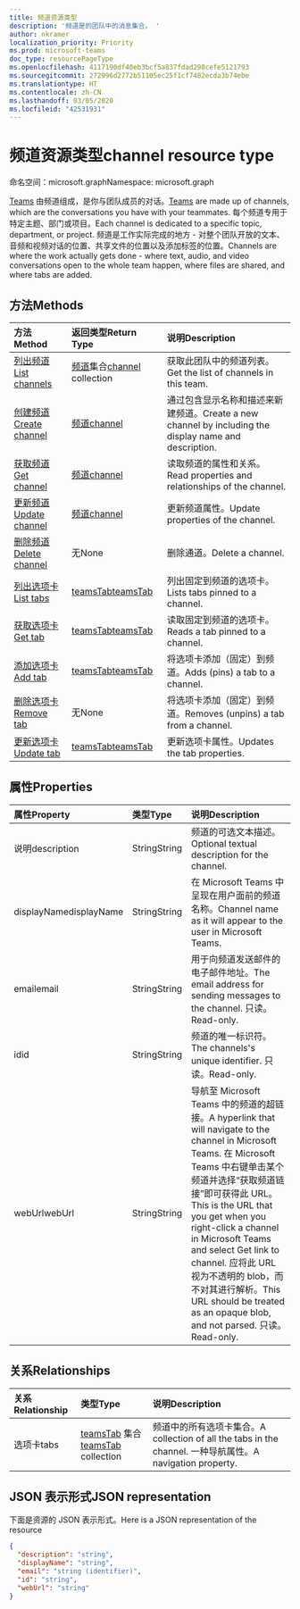 ```yaml
---
title: 频道资源类型
description: '频道是的团队中的消息集合。 '
author: nkramer
localization_priority: Priority
ms.prod: microsoft-teams
doc_type: resourcePageType
ms.openlocfilehash: 4117190df40eb3bcf5a837fdad298cefe5121793
ms.sourcegitcommit: 272996d2772b51105ec25f1cf7482ecda3b74ebe
ms.translationtype: HT
ms.contentlocale: zh-CN
ms.lasthandoff: 03/05/2020
ms.locfileid: "42531931"
---
```

# <a name="channel-resource-type"></a><span data-ttu-id="9b148-103">频道资源类型</span><span class="sxs-lookup"><span data-stu-id="9b148-103">channel resource type</span></span>

<span data-ttu-id="9b148-104">命名空间：microsoft.graph</span><span class="sxs-lookup"><span data-stu-id="9b148-104">Namespace: microsoft.graph</span></span>

<span data-ttu-id="9b148-105">[Teams](../resources/team.md) 由频道组成，是你与团队成员的对话。</span><span class="sxs-lookup"><span data-stu-id="9b148-105">[Teams](../resources/team.md) are made up of channels, which are the conversations you have with your teammates.</span></span> <span data-ttu-id="9b148-106">每个频道专用于特定主题、部门或项目。</span><span class="sxs-lookup"><span data-stu-id="9b148-106">Each channel is dedicated to a specific topic, department, or project.</span></span>
<span data-ttu-id="9b148-107">频道是工作实际完成的地方 - 对整个团队开放的文本、音频和视频对话的位置、共享文件的位置以及添加标签的位置。</span><span class="sxs-lookup"><span data-stu-id="9b148-107">Channels are where the work actually gets done - where text, audio, and video conversations open to the whole team happen, where files are shared, and where tabs are added.</span></span>

## <a name="methods"></a><span data-ttu-id="9b148-108">方法</span><span class="sxs-lookup"><span data-stu-id="9b148-108">Methods</span></span>

| <span data-ttu-id="9b148-109">方法</span><span class="sxs-lookup"><span data-stu-id="9b148-109">Method</span></span>       | <span data-ttu-id="9b148-110">返回类型</span><span class="sxs-lookup"><span data-stu-id="9b148-110">Return Type</span></span>  |<span data-ttu-id="9b148-111">说明</span><span class="sxs-lookup"><span data-stu-id="9b148-111">Description</span></span>|
|:---------------|:--------|:----------|
|[<span data-ttu-id="9b148-112">列出频道</span><span class="sxs-lookup"><span data-stu-id="9b148-112">List channels</span></span>](../api/channel-list.md) | <span data-ttu-id="9b148-113">[频道](channel.md)集合</span><span class="sxs-lookup"><span data-stu-id="9b148-113">[channel](channel.md) collection</span></span> | <span data-ttu-id="9b148-114">获取此团队中的频道列表。</span><span class="sxs-lookup"><span data-stu-id="9b148-114">Get the list of channels in this team.</span></span>|
|[<span data-ttu-id="9b148-115">创建频道</span><span class="sxs-lookup"><span data-stu-id="9b148-115">Create channel</span></span>](../api/channel-post.md) | [<span data-ttu-id="9b148-116">频道</span><span class="sxs-lookup"><span data-stu-id="9b148-116">channel</span></span>](channel.md) | <span data-ttu-id="9b148-117">通过包含显示名称和描述来新建频道。</span><span class="sxs-lookup"><span data-stu-id="9b148-117">Create a new channel by including the display name and description.</span></span>|
|[<span data-ttu-id="9b148-118">获取频道</span><span class="sxs-lookup"><span data-stu-id="9b148-118">Get channel</span></span>](../api/channel-get.md) | [<span data-ttu-id="9b148-119">频道</span><span class="sxs-lookup"><span data-stu-id="9b148-119">channel</span></span>](channel.md) | <span data-ttu-id="9b148-120">读取频道的属性和关系。</span><span class="sxs-lookup"><span data-stu-id="9b148-120">Read properties and relationships of the channel.</span></span>|
|[<span data-ttu-id="9b148-121">更新频道</span><span class="sxs-lookup"><span data-stu-id="9b148-121">Update channel</span></span>](../api/channel-patch.md) | [<span data-ttu-id="9b148-122">频道</span><span class="sxs-lookup"><span data-stu-id="9b148-122">channel</span></span>](channel.md) | <span data-ttu-id="9b148-123">更新频道属性。</span><span class="sxs-lookup"><span data-stu-id="9b148-123">Update properties of the channel.</span></span>|
|[<span data-ttu-id="9b148-124">删除频道</span><span class="sxs-lookup"><span data-stu-id="9b148-124">Delete channel</span></span>](../api/channel-delete.md) | <span data-ttu-id="9b148-125">无</span><span class="sxs-lookup"><span data-stu-id="9b148-125">None</span></span> | <span data-ttu-id="9b148-126">删除通道。</span><span class="sxs-lookup"><span data-stu-id="9b148-126">Delete a channel.</span></span>|
|[<span data-ttu-id="9b148-127">列出选项卡</span><span class="sxs-lookup"><span data-stu-id="9b148-127">List tabs</span></span>](../api/teamstab-list.md) | [<span data-ttu-id="9b148-128">teamsTab</span><span class="sxs-lookup"><span data-stu-id="9b148-128">teamsTab</span></span>](teamstab.md) | <span data-ttu-id="9b148-129">列出固定到频道的选项卡。</span><span class="sxs-lookup"><span data-stu-id="9b148-129">Lists tabs pinned to a channel.</span></span>|
|[<span data-ttu-id="9b148-130">获取选项卡</span><span class="sxs-lookup"><span data-stu-id="9b148-130">Get tab</span></span>](../api/teamstab-get.md) | [<span data-ttu-id="9b148-131">teamsTab</span><span class="sxs-lookup"><span data-stu-id="9b148-131">teamsTab</span></span>](teamstab.md) | <span data-ttu-id="9b148-132">读取固定到频道的选项卡。</span><span class="sxs-lookup"><span data-stu-id="9b148-132">Reads a tab pinned to a channel.</span></span>|
|[<span data-ttu-id="9b148-133">添加选项卡</span><span class="sxs-lookup"><span data-stu-id="9b148-133">Add tab</span></span>](../api/teamstab-add.md) | [<span data-ttu-id="9b148-134">teamsTab</span><span class="sxs-lookup"><span data-stu-id="9b148-134">teamsTab</span></span>](teamstab.md) | <span data-ttu-id="9b148-135">将选项卡添加（固定）到频道。</span><span class="sxs-lookup"><span data-stu-id="9b148-135">Adds (pins) a tab to a channel.</span></span>|
|[<span data-ttu-id="9b148-136">删除选项卡</span><span class="sxs-lookup"><span data-stu-id="9b148-136">Remove tab</span></span>](../api/teamstab-delete.md) | <span data-ttu-id="9b148-137">无</span><span class="sxs-lookup"><span data-stu-id="9b148-137">None</span></span> | <span data-ttu-id="9b148-138">将选项卡添加（固定）到频道。</span><span class="sxs-lookup"><span data-stu-id="9b148-138">Removes (unpins) a tab from a channel.</span></span>|
|[<span data-ttu-id="9b148-139">更新选项卡</span><span class="sxs-lookup"><span data-stu-id="9b148-139">Update tab</span></span>](../api/teamstab-update.md) | [<span data-ttu-id="9b148-140">teamsTab</span><span class="sxs-lookup"><span data-stu-id="9b148-140">teamsTab</span></span>](teamstab.md) | <span data-ttu-id="9b148-141">更新选项卡属性。</span><span class="sxs-lookup"><span data-stu-id="9b148-141">Updates the tab properties.</span></span>|

## <a name="properties"></a><span data-ttu-id="9b148-142">属性</span><span class="sxs-lookup"><span data-stu-id="9b148-142">Properties</span></span>
| <span data-ttu-id="9b148-143">属性</span><span class="sxs-lookup"><span data-stu-id="9b148-143">Property</span></span>     | <span data-ttu-id="9b148-144">类型</span><span class="sxs-lookup"><span data-stu-id="9b148-144">Type</span></span>   |<span data-ttu-id="9b148-145">说明</span><span class="sxs-lookup"><span data-stu-id="9b148-145">Description</span></span>|
|:---------------|:--------|:----------|
|<span data-ttu-id="9b148-146">说明</span><span class="sxs-lookup"><span data-stu-id="9b148-146">description</span></span>|<span data-ttu-id="9b148-147">String</span><span class="sxs-lookup"><span data-stu-id="9b148-147">String</span></span>|<span data-ttu-id="9b148-148">频道的可选文本描述。</span><span class="sxs-lookup"><span data-stu-id="9b148-148">Optional textual description for the channel.</span></span>|
|<span data-ttu-id="9b148-149">displayName</span><span class="sxs-lookup"><span data-stu-id="9b148-149">displayName</span></span>|<span data-ttu-id="9b148-150">String</span><span class="sxs-lookup"><span data-stu-id="9b148-150">String</span></span>|<span data-ttu-id="9b148-151">在 Microsoft Teams 中呈现在用户面前的频道名称。</span><span class="sxs-lookup"><span data-stu-id="9b148-151">Channel name as it will appear to the user in Microsoft Teams.</span></span>|
|<span data-ttu-id="9b148-152">email</span><span class="sxs-lookup"><span data-stu-id="9b148-152">email</span></span>|<span data-ttu-id="9b148-153">String</span><span class="sxs-lookup"><span data-stu-id="9b148-153">String</span></span>| <span data-ttu-id="9b148-154">用于向频道发送邮件的电子邮件地址。</span><span class="sxs-lookup"><span data-stu-id="9b148-154">The email address for sending messages to the channel.</span></span> <span data-ttu-id="9b148-155">只读。</span><span class="sxs-lookup"><span data-stu-id="9b148-155">Read-only.</span></span>|
|<span data-ttu-id="9b148-156">id</span><span class="sxs-lookup"><span data-stu-id="9b148-156">id</span></span>|<span data-ttu-id="9b148-157">String</span><span class="sxs-lookup"><span data-stu-id="9b148-157">String</span></span>|<span data-ttu-id="9b148-158">频道的唯一标识符。</span><span class="sxs-lookup"><span data-stu-id="9b148-158">The channels's unique identifier.</span></span> <span data-ttu-id="9b148-159">只读。</span><span class="sxs-lookup"><span data-stu-id="9b148-159">Read-only.</span></span>|
|<span data-ttu-id="9b148-160">webUrl</span><span class="sxs-lookup"><span data-stu-id="9b148-160">webUrl</span></span>|<span data-ttu-id="9b148-161">String</span><span class="sxs-lookup"><span data-stu-id="9b148-161">String</span></span>|<span data-ttu-id="9b148-162">导航至 Microsoft Teams 中的频道的超链接。</span><span class="sxs-lookup"><span data-stu-id="9b148-162">A hyperlink that will navigate to the channel in Microsoft Teams.</span></span> <span data-ttu-id="9b148-163">在 Microsoft Teams 中右键单击某个频道并选择“获取频道链接”即可获得此 URL。</span><span class="sxs-lookup"><span data-stu-id="9b148-163">This is the URL that you get when you right-click a channel in Microsoft Teams and select Get link to channel.</span></span> <span data-ttu-id="9b148-164">应将此 URL 视为不透明的 blob，而不对其进行解析。</span><span class="sxs-lookup"><span data-stu-id="9b148-164">This URL should be treated as an opaque blob, and not parsed.</span></span> <span data-ttu-id="9b148-165">只读。</span><span class="sxs-lookup"><span data-stu-id="9b148-165">Read-only.</span></span>|

## <a name="relationships"></a><span data-ttu-id="9b148-166">关系</span><span class="sxs-lookup"><span data-stu-id="9b148-166">Relationships</span></span>
| <span data-ttu-id="9b148-167">关系</span><span class="sxs-lookup"><span data-stu-id="9b148-167">Relationship</span></span> | <span data-ttu-id="9b148-168">类型</span><span class="sxs-lookup"><span data-stu-id="9b148-168">Type</span></span>   |<span data-ttu-id="9b148-169">说明</span><span class="sxs-lookup"><span data-stu-id="9b148-169">Description</span></span>|
|:---------------|:--------|:----------|
|<span data-ttu-id="9b148-170">选项卡</span><span class="sxs-lookup"><span data-stu-id="9b148-170">tabs</span></span>|<span data-ttu-id="9b148-171">[teamsTab](../resources/teamstab.md) 集合</span><span class="sxs-lookup"><span data-stu-id="9b148-171">[teamsTab](../resources/teamstab.md) collection</span></span>|<span data-ttu-id="9b148-172">频道中的所有选项卡集合。</span><span class="sxs-lookup"><span data-stu-id="9b148-172">A collection of all the tabs in the channel.</span></span> <span data-ttu-id="9b148-173">一种导航属性。</span><span class="sxs-lookup"><span data-stu-id="9b148-173">A navigation property.</span></span>|


## <a name="json-representation"></a><span data-ttu-id="9b148-174">JSON 表示形式</span><span class="sxs-lookup"><span data-stu-id="9b148-174">JSON representation</span></span>

<span data-ttu-id="9b148-175">下面是资源的 JSON 表示形式。</span><span class="sxs-lookup"><span data-stu-id="9b148-175">Here is a JSON representation of the resource</span></span>

<!-- {
  "blockType": "resource",
  "keyProperty": "id",
  "@odata.type": "microsoft.graph.channel"
}-->

```json
{
  "description": "string",
  "displayName": "string",
  "email": "string (identifier)",
  "id": "string",
  "webUrl": "string"
}

```


<!-- uuid: 8fcb5dbc-d5aa-4681-8e31-b001d5168d79
2015-10-25 14:57:30 UTC -->
<!-- {
  "type": "#page.annotation",
  "description": "channel resource",
  "keywords": "",
  "section": "documentation",
  "tocPath": ""
}-->
